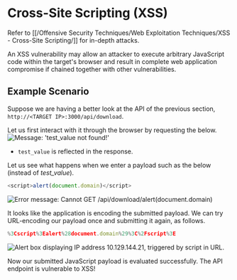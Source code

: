# Cross-Site Scripting (XSS)
Refer to [[/Offensive Security Techniques/Web Exploitation Techniques/XSS - Cross-Site Scripting/]] for in-depth attacks.

An XSS vulnerability may allow an attacker to execute arbitrary JavaScript code within the target's browser and result in complete web application compromise if chained together with other vulnerabilities.
## Example Scenario
Suppose we are having a better look at the API of the previous section, `http://<TARGET IP>:3000/api/download`.

Let us first interact with it through the browser by requesting the below.
![Message: 'test_value not found!'](https://academy.hackthebox.com/storage/modules/160/6.png)
- `test_value` is reflected in the response.

Let us see what happens when we enter a payload such as the below (instead of _test_value_).
```javascript
<script>alert(document.domain)</script>
```
![Error message: Cannot GET /api/download/<script>alert(document.domain)</script>](https://academy.hackthebox.com/storage/modules/160/9.png)

It looks like the application is encoding the submitted payload. We can try URL-encoding our payload once and submitting it again, as follows.
```javascript
%3Cscript%3Ealert%28document.domain%29%3C%2Fscript%3E
```
![Alert box displaying IP address 10.129.144.21, triggered by script in URL.](https://academy.hackthebox.com/storage/modules/160/10.png)

Now our submitted JavaScript payload is evaluated successfully. The API endpoint is vulnerable to XSS!